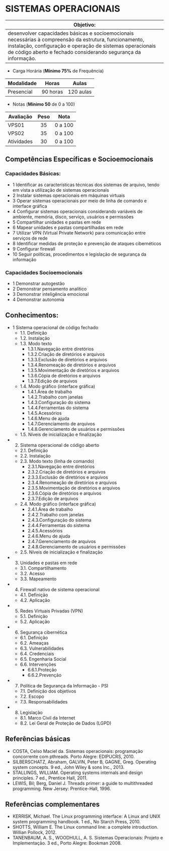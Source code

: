 # SISTEMAS OPERACIONAIS

|Objetivo:|
|-|
|desenvolver capacidades básicas e socioemocionais necessárias à compreensão da estrutura, funcionamento, instalação, configuração e operação de sistemas operacionais de código aberto e fechado considerando segurança da informação.|

- Carga Horária (**Mínimo 75%** de Frequência)

|Modalidade|Horas|Aulas|
|-|-|-|
|Presencial|90 horas|120 aulas|

- Notas (**Mínimo 50** de 0 a 100)

|Avaliação|Peso|Nota|
|-|:-:|:-:|
|VPS01|35|0 a 100|
|VPS02|35|0 a 100|
|Atividades|30|0 a 100|

## Competências Específicas e Socioemocionais 

### Capacidades Básicas:
- 1 Identificar as características técnicas dos sistemas de arquivo, tendo em vista a utilização de sistemas operacionais
- 2 Instalar sistemas operacionais em máquinas virtuais
- 3 Operar sistemas operacionais por meio de linha de comando e interface gráfica
- 4 Configurar sistemas operacionais considerando variáveis de ambiente, memória, disco, serviço, usuários e permissões
- 5 Compartilhar unidades e pastas em rede
- 6 Mapear unidades e pastas compartilhadas em rede
- 7 Utilizar VPN (Virtual Private Network) para comunicação entre serviços de rede
- 8 Identificar medidas de proteção e prevenção de ataques cibernéticos
- 9 Configurar firewall
- 10 Seguir políticas, procedimentos e legislação de segurança da informação

### Capacidades Socioemocionais
- 1 Demonstrar autogestão
- 2 Demonstrar pensamento analítico
- 3 Demonstrar inteligência emocional
- 4 Demonstrar autonomia

## Conhecimentos:
- 1 Sistema operacional de código fechado
	- 1.1. Definição
	- 1.2. Instalação
	- 1.3. Modo texto
		- 1.3.1.Navegação entre diretórios
		- 1.3.2.Criação de diretórios e arquivos
		- 1.3.3.Exclusão de diretórios e arquivos
		- 1.3.4.Renomeação de diretórios e  arquivos
		- 1.3.5.Movimentação de diretórios e arquivos
		- 1.3.6.Cópia de diretórios e arquivos
		- 1.3.7.Edição de arquivos
	- 1.4. Modo gráfico (interface gráfica)
		- 1.4.1.Área de trabalho
		- 1.4.2.Trabalho com janelas
		- 1.4.3.Configuração do sistema
		- 1.4.4.Ferramentas do sistema
		- 1.4.5.Acessórios
		- 1.4.6.Menu de ajuda
		- 1.4.7.Gerenciamento de arquivos
		- 1.4.8.Gerenciamento de usuários e permissões
	- 1.5. Níveis de inicialização e finalização
- 2. Sistema operacional de código aberto
	- 2.1. Definição
	- 2.2. Instalação
	- 2.3. Modo texto (linha de comando)
		- 2.3.1.Navegação entre diretórios
		- 2.3.2.Criação de diretórios e arquivos
		- 2.3.3.Exclusão de diretórios e arquivos
		- 2.3.4.Renomeação de diretórios e arquivos
		- 2.3.5.Movimentação de diretórios e arquivos
		- 2.3.6.Cópia de diretórios e arquivos
		- 2.3.7.Edição de arquivos
	- 2.4. Modo gráfico (interface gráfica)
		- 2.4.1.Área de trabalho
		- 2.4.2.Trabalho com janelas
		- 2.4.3.Configuração do sistema
		- 2.4.4.Ferramentas do sistema
		- 2.4.5.Acessórios
		- 2.4.6.Menu de ajuda
		- 2.4.7.Gerenciamento de arquivos
		- 2.4.8.Gerenciamento de usuários e permissões
	- 2.5. Níveis de inicialização e finalização
- 3. Unidades e pastas em rede
	- 3.1. Compartilhamento
	- 3.2. Acesso
	- 3.3. Mapeamento
- 4. Firewall nativo de sistema operacional
	- 4.1. Definição
	- 4.2. Aplicação
- 5. Redes Virtuais Privadas (VPN)
	- 5.1. Definição
	- 5.2. Aplicação
- 6. Segurança cibernética
	- 6.1. Definição
	- 6.2. Ameaças 
	- 6.3. Vulnerabilidades
	- 6.4. Credenciais
	- 6.5. Engenharia Social
	- 6.6. Intervenções 
		- 6.6.1.Proteção
		- 6.6.2.Prevenção
- 7. Política de Segurança da Informação - PSI
	- 7.1. Definição dos objetivos
	- 7.2. Escopo 
	- 7.3. Responsabilidades
- 8. Legislação
	- 8.1. Marco Civil da Internet
	- 8.2. Lei Geral de Proteção de Dados (LGPD)

## Referências básicas
- COSTA, Celso Maciel da. Sistemas operacionais: programação concorrente com pthreads. Porto Alegre: EDIPUCRS, 2010.
- SILBERSCHATZ, Abraham, GALVIN, Peter B, GAGNE, Greg. Operating system concepts. 9 ed., John Wiley & sons Inc., 2013.
- STALLINGS, WILLIAM. Operating systems internals and design principles. 7 ed., Prentice Hall, 2011.
- LEWIS, Bil; Berg, Daniel J. Threads primer: a guide to multithreaded programming. New Jersey: Prentice-Hall, 1996.

## Referências complementares
- KERRISK, Michael. The Linux programming interface: A Linux and UNIX system programming handbook. 1 ed., No Starch Press, 2010.
- SHOTTS, William E. The Linux command line: a complete introduction. Willian Pollock, 2012.
- TANENBAUM, A. S., WOODHULL, A. S. Sistemas Operacionais: Projeto e Implementação. 3 ed., Porto Alegre: Bookman 2008.
